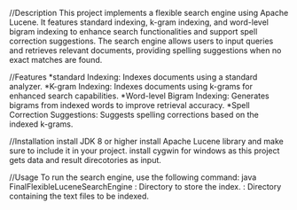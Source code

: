 //Description
This project implements a flexible search engine using Apache Lucene.
It features standard indexing, k-gram indexing, and word-level bigram indexing to enhance search functionalities and support spell correction suggestions.
The search engine allows users to input queries and retrieves relevant documents, providing spelling suggestions when no exact matches are found.

//Features
*standard Indexing: Indexes documents using a standard analyzer.
*K-gram Indexing: Indexes documents using k-grams for enhanced search capabilities.
*Word-level Bigram Indexing: Generates bigrams from indexed words to improve retrieval accuracy.
*Spell Correction Suggestions: Suggests spelling corrections based on the indexed k-grams.

//Installation
install JDK 8 or higher
install Apache Lucene library and make sure to include it in your project.
install cygwin for windows as this project gets data and result direcotories as input.

//Usage
To run the search engine, use the following command:
java FinalFlexibleLuceneSearchEngine <index-dir> <data-dir>
<index-dir>: Directory to store the index.
<data-dir>: Directory containing the text files to be indexed.
